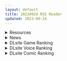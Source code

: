 ```yaml
---
layout: default
title: 20230924 RSS Reader
updated: 2023-09-24
---
```


<details class='content-parent'>
<summary>
Resources
</summary>
<details class='content-child'>
<summary>
<span class='rss-title'> [无修正] [Pantsushi] 2B GETS TEASED 4k Unwatermarked [202309] (1V/0.16G) [patreon] </span> <a class='rss-link' href='https://gmgard.com/gm123676' target='_blank'>&nbsp;</a>
<div class='rss-published'> 🕛 20230923 16:29:48</div>
</summary>
<img src="https://thumbs2.imgbox.com/4e/d3/RAPhjrX5_t.png" /><br /><p>回归，抽空可能会整点合集，先给大伙发点清淡一点的</p>
</details>
<details class='content-child'>
<summary>
<span class='rss-title'> [未知字幕组][ヒロメディア]超能力少女バラバンバ </span> <a class='rss-link' href='https://gmgard.com/gm123675' target='_blank'>&nbsp;</a>
<div class='rss-published'> 🕛 20230923 14:08:29</div>
</summary>
<img src="https://static.gmgard.us/Images/upload/84267232145542401.jpg" /><br /><p>女主开飞船躲避追杀后自摸被三个混混欺负</p>
</details>
<details class='content-child'>
<summary>
<span class='rss-title'> [合集][ゐちぼっち (一宮夕羽)] 元陰キャの巨乳ヤリマン妹がエロすぎて、お兄ちゃんはもう…!!(0-3) </span> <a class='rss-link' href='https://gmgard.com/gm123674' target='_blank'>&nbsp;</a>
<div class='rss-published'> 🕛 20230923 12:52:13</div>
</summary>
<img src="https://static.gmgard.us/Images/upload/12971232052126997.jpg" /><br /><p>被哥哥嫌弃的阴角妹妹希望改变自己。阴角妹妹在经过了一番努力尝试后，成功转型为了魅力四射的阳角辣妹。转型后的妹妹把哥哥迷得神魂颠倒，不可自拔。是个非常励志的故事。</p>
</details>
<details class='content-child'>
<summary>
<span class='rss-title'> [RJ419069][エウロピウム]快楽拷問発電 </span> <a class='rss-link' href='https://gmgard.com/gm123672' target='_blank'>&nbsp;</a>
<div class='rss-published'> 🕛 20230923 12:43:31</div>
</summary>
<img src="https://static.gmgard.us/Images/upload/2123231817404651.jpg" /><br /><p>像素风数字滚雪球小游戏。</p>
</details>
<details class='content-child'>
<summary>
<span class='rss-title'> [RJ436775][ドットボーン]ドットアクションゲーム~マリリンと秘密の工房~ </span> <a class='rss-link' href='https://gmgard.com/gm123671' target='_blank'>&nbsp;</a>
<div class='rss-published'> 🕛 20230923 12:43:31</div>
</summary>
<img src="https://static.gmgard.us/Images/upload/25999231800470658.jpg" /><br /><p>动作像素游戏，操作稍微有点别扭，可能需要自己按F1重设键位（我个人不习惯默认设置）</p>
</details>
<details class='content-child'>
<summary>
<span class='rss-title'> [RJ227573][ドットボーン]ドットアニメ飼育機械姦 </span> <a class='rss-link' href='https://gmgard.com/gm123670' target='_blank'>&nbsp;</a>
<div class='rss-published'> 🕛 20230923 12:43:31</div>
</summary>
<img src="https://static.gmgard.us/Images/upload/19945231749346298.jpg" /><br /><p>像素风的一个小游戏，有需要自取。</p>
</details>
<details class='content-child'>
<summary>
<span class='rss-title'> [日系/合集][スパイシーラブスヘブン (かみ田)] 淫魔墮姦 (ボコォSEXで悶絶全壊アクメ! Vol.1)等31本[时停/FGO] </span> <a class='rss-link' href='https://gmgard.com/gm123669' target='_blank'>&nbsp;</a>
<div class='rss-published'> 🕛 20230923 12:43:31</div>
</summary>
<img src="https://static.gmgard.us/Images/upload/11748231746531803.jpg" /><br /><p>目录</p>
</details>
<details class='content-child'>
<summary>
<span class='rss-title'> [RJ147007][ドットボーン]ドットアニメおっぱい調教機械姦 </span> <a class='rss-link' href='https://gmgard.com/gm123668' target='_blank'>&nbsp;</a>
<div class='rss-published'> 🕛 20230923 12:43:31</div>
</summary>
<img src="https://static.gmgard.us/Images/upload/48583231727118683.jpg" /><br /><p>像素风的一个小网页，需要自取</p>
</details>
<details class='content-child'>
<summary>
<span class='rss-title'> [无修正][未知字幕组][あかとんぼ] 爆発寸前!! 天使のカウントダウン </span> <a class='rss-link' href='https://gmgard.com/gm123673' target='_blank'>&nbsp;</a>
<div class='rss-published'> 🕛 20230923 12:05:44</div>
</summary>
<img src="https://iili.io/JJcdm4n.gif" /><br /><p>姐姐跟他的女朋友天天在家搞黄色 男主没法学习&nbsp;</p>
</details>
<details class='content-child'>
<summary>
<span class='rss-title'> [SP-time] 雾之本境S Conspiracy Field Fog Shadow 汉硬[BD长期][1.19GB] </span> <a class='rss-link' href='https://www.east-plus.net/read.php?tid=1954926' target='_blank'>&nbsp;</a>
<div class='rss-published'> 🕛 20230923 09:28:23</div>
</summary>
<img src='https://picst.sunbangyan.cn/2023/09/23/sd8noi.png'/>
<img src='https://picss.sunbangyan.cn/2023/09/23/sd8tgt.png'/>
<img src='https://picss.sunbangyan.cn/2023/09/23/sd8tgt.png'/>
<img src='https://picss.sunbangyan.cn/2023/09/23/sd8r1e.png'/>

[size=3][b][i][align=center]简易介绍[/align][/i][/ ..
</details>
<details class='content-child'>
<summary>
<span class='rss-title'> 封面定稿 </span> <a class='rss-link' href='https://gmgard.com/gm123666' target='_blank'>&nbsp;</a>
<div class='rss-published'> 🕛 20230923 07:29:04</div>
</summary>
<img src="https://static.gmgard.us/Images/upload/3838231526110505.jpg" /><br /><p>封面就是这个了，名字不太敢起的太过分，起码名字读不出来什么特别不对的地方，之后就是打码了，今明两天就上传了。</p>
</details>
<details class='content-child'>
<summary>
<span class='rss-title'> 【新汉化作品】[自购][无码][DWARFSOFT] ましゅまろ☆いもうと☆さっきゅばす☆ 棉花糖☆妹妹☆魅魔 无码汉化硬盘版[官方中文][1.62G][BDOD] </span> <a class='rss-link' href='https://www.east-plus.net/read.php?tid=1954695' target='_blank'>&nbsp;</a>
<div class='rss-published'> 🕛 20230923 05:13:35</div>
</summary>
<img src='https://img.imoutomoe.net/\images/2023/09/23/c889226package.jpg'/>
<img src='https://img.imoutomoe.net/\images/2023/09/23/885519novelty1.jpg'/>
<img src='https://img.imoutomoe.net/\images/2023/09/23/c885519package.jpg'/>
[img]https://img.imoutomoe.net/p_w_picpath/2023/09/23/167694_5 ..
</details>

</details>
<details class='content-parent'>
<summary>
News
</summary>
<details class='content-child'>
<summary>
<span class='rss-title'> 《滿車率300%》Steam中文版2024發售，在人滿為患的電車伸出狼爪 </span> <a class='rss-link' href='https://www.4gamers.com.tw/news/detail/59897/dlsite-adult-game-train-capacity-300percent-chinese-version' target='_blank'>&nbsp;</a>
<div class='rss-published'> 🕛 20230923 15:00:00</div>
</summary>
<img src="https://img.4gamers.com.tw/news-image/895725aa-1838-48d7-832f-677c9f173112.jpg"/>
發車了
</details>
<details class='content-child'>
<summary>
<span class='rss-title'> 《貓娘樂園》姊妹品牌 Chatte Noire 首部作品《贄之匣庭》公開Steam頁面 </span> <a class='rss-link' href='https://home.gamer.com.tw/creationDetail.php?sn=5799059' target='_blank'>&nbsp;</a>
<div class='rss-published'> 🕛 20230923 13:26:39</div>
</summary>
<div align="center"><img border="0" class="gallery-image" src="https://i.imgur.com/FplJV6E.jpg" width="650" /></div><div><br /></div><div>由《貓娘樂園》的製作公司 NEKO WORKs 成立的新遊戲品牌 Chatte Noire 製作的首部作品<b>《贄之匣庭</b>（原文：贄の匣庭）<b>》</b>於今日公開 Steam 頁面，預定 2024 第 1 季發售。</div><div><br /></div><div><div class="videoWrapper"><div class="videoWrapper video-youtube"></div></div></div><div><br /></div><div><div align="center"><font size="4"><b>【劇情簡介】</b></font></div><div><div align="center"><div>很久很久以前，一群飽受虐待的村民們靠著一個外國人帶來的“匣子”成功造反。</div><div>歲月流轉，那些曾經被虐待的村民們發展成了繁榮的七名家。</div><div>七名家中排名第一的四季家沒有男性後代。為了解決繼承人問題，只好從村外招入一名青年。</div><div>青年名叫八坂久朗。</div><div>久朗一直被作為「商品」培養，作為「人」來說缺乏太多感情。</div><div>然而隨著和四季家的長女——四季葉子進行交流，他的內心產生了一些變化。</div><div>到了婚禮的那一天——噩夢誕生了。</div></div></div></div><div align="center"><br /></div><div align="center"><img border="0" class="gallery-image" src="https://i.imgur.com/le6ddrT.jpg" width="650" /></div><div align="center"><img border="0" class="gallery-image" src="https://i.imgur.com/fl1RZt3.jpg" width="650" /></div><div align="center"><img border="0" class="gallery-image" src="https://i.imgur.com/cauG7GI.jpg" width="650" /></div><div align="center"><img border="0" class="gallery-image" src="https://i.imgur.com/UhdD9Vf.jpg" width="650" /></div><div align="center"><br /></div><div align="center"><br /></div><div align="center"><b><font size="4">【遊戲畫面】</font></b></div><div align="center"><img border="0" class="gallery-image" src="https://i.imgur.com/EPdZfY8.jpg" width="650" /></div><div align="center"><img border="0" class="gallery-image" src="https://i.imgur.com/Jfk76vz.jpg" width="650" /></div><div align="center"><img border="0" class="gallery-image" src="https://i.imgur.com/BZfEtHc.jpg" width="650" /></div><div align="center"><img border="0" class="gallery-image" src="https://i.imgur.com/Lh2uopZ.jpg" width="650" /></div><div align="center"><img border="0" class="gallery-image" src="https://i.imgur.com/ck1BQp7.jpg" width="650" /></div><div align="center"><img border="0" class="gallery-image" src="https://i.imgur.com/MS4T2S7.jpg" width="650" /></div><div align="center"><img border="0" class="gallery-image" src="https://i.imgur.com/a81YNkp.jpg" width="650" /></div><div align="center"><br /></div><div align="center"><br /></div><div><b><font size="4">CAST</font></b></div><div><div>八坂 久朗　CV：四葉ヨウ</div><div>四季 叶子　CV：星リルカ</div><div>九領 希　CV：水無月ひなん</div></div><div><br /></div><div><b><font size="4">遊戲資訊</font></b></div><div>名稱：贄の匣庭</div><div>企劃：泉水いこ</div><div>原畫：カグユヅ</div><div>劇本：科</div><div>製作公司：Chatte Noire</div><div>遊戲類型：ADV</div><div>發售日期：2024 第 1 季</div><div>官網：<a href="https://ref.gamer.com.tw/redir.php?url=https%3A%2F%2Fchattenoire.com%2Fhakoniwa%2F" target="_blank">https://chattenoire.com/hakoniwa/</a></div><div>商品頁面：<a href="https://ref.gamer.com.tw/redir.php?url=https%3A%2F%2Fstore.steampowered.com%2Fapp%2F2527450" target="_blank">https://store.steampowered.com/app/2527450</a></div><div><br /></div>
</details>

</details>
<details class='content-parent'>
<summary>
DLsite Game Ranking
</summary>
<details class='content-child'>
<summary>
<span class='rss-title'> 駆動妖精アイディールレイズ [Riez-ON] </span> <a class='rss-link' href='https://www.dlsite.com/maniax/work/=/product_id/RJ406835.html' target='_blank'>&nbsp;</a>
<div class='rss-published'> 🕛 20230924 13:10:46</div>
</summary>
<img src ="http://img.dlsite.jp/modpub/images2/work/doujin/RJ407000/RJ406835_img_main.jpg"/><br/>「舞え、超音速の機械妖精」近未来SFハイスピード3Dアクションへようこそ
</details>
<details class='content-child'>
<summary>
<span class='rss-title'> 冒険者の宿へようこそ!2 [ぺぺろんちーの] </span> <a class='rss-link' href='https://www.dlsite.com/maniax/work/=/product_id/RJ01081301.html' target='_blank'>&nbsp;</a>
<div class='rss-published'> 🕛 20230924 13:10:46</div>
</summary>
<img src ="http://img.dlsite.jp/modpub/images2/work/doujin/RJ01082000/RJ01081301_img_main.jpg"/><br/>新たな冒険者の宿へお待ちしております。
</details>
<details class='content-child'>
<summary>
<span class='rss-title'> ヤレるチケット-見つけた女が歩く生オナホになった日- [にゅう工房] </span> <a class='rss-link' href='https://www.dlsite.com/maniax/work/=/product_id/RJ328928.html' target='_blank'>&nbsp;</a>
<div class='rss-published'> 🕛 20230924 13:10:46</div>
</summary>
<img src ="http://img.dlsite.jp/modpub/images2/work/doujin/RJ329000/RJ328928_img_main.jpg"/><br/>チケットを渡せば、誰とでもヤレる!! 街の女全員、歩く生オナホだ!!
</details>
<details class='content-child'>
<summary>
<span class='rss-title'> 護身術道場 秘密のNTRレッスン -葵編- [WAKUWAKU] </span> <a class='rss-link' href='https://www.dlsite.com/maniax/work/=/product_id/RJ01083821.html' target='_blank'>&nbsp;</a>
<div class='rss-published'> 🕛 20230924 13:10:46</div>
</summary>
<img src ="http://img.dlsite.jp/modpub/images2/work/doujin/RJ01084000/RJ01083821_img_main.jpg"/><br/>護身術道場 秘密のNTRレッスンのDLCをプレイする為には、別途ゲーム本体が必要です。山神の娘である葵ちゃんと主人公のストーリーを描いています。
</details>
<details class='content-child'>
<summary>
<span class='rss-title'> 護身術道場 秘密のNTRレッスン [WAKUWAKU] </span> <a class='rss-link' href='https://www.dlsite.com/maniax/work/=/product_id/RJ01053661.html' target='_blank'>&nbsp;</a>
<div class='rss-published'> 🕛 20230924 13:10:46</div>
</summary>
<img src ="http://img.dlsite.jp/modpub/images2/work/doujin/RJ01054000/RJ01053661_img_main.jpg"/><br/>これはシミュレーション系のエロゲーで、ユーモアな要素が盛り込まれています。
</details>

</details>
<details class='content-parent'>
<summary>
DLsite Voice Ranking
</summary>
<details class='content-child'>
<summary>
<span class='rss-title'> 女が下等生物を支配する完全女性上位社会【わる～い調教師が反逆者の男を徹底的にマゾ犬調教して、びゅるびゅる敗北射精をさせる話】 [常世常闇所々] </span> <a class='rss-link' href='https://www.dlsite.com/maniax/work/=/product_id/RJ01065829.html' target='_blank'>&nbsp;</a>
<div class='rss-published'> 🕛 20230924 13:10:49</div>
</summary>
<img src ="http://img.dlsite.jp/modpub/images2/work/doujin/RJ01066000/RJ01065829_img_main.jpg"/><br/>完全女性上位社会で女に歯向かう革命軍リーダーをマゾ犬調教して、完全に屈服させるマゾ向けの話です。女達に拘束されてしまった主人公は二人の調教師から何度も精液を搾り取られます…左右からムチムチボディを密着され、耳元で甘く囁かれながら…ごめんなさい屈服射精、四つん這いマゾ犬調教…主人公は女に敗北する快感を教え込まれて、最後には女尊男卑思想に矯正されてしまいます…CV 陽向葵ゅか様,秋野かえで様
</details>
<details class='content-child'>
<summary>
<span class='rss-title'> 通勤道中であの娘がみだらな行為をしてくる話【ASMRボイスドラマ版】 [噓つき屋別館] </span> <a class='rss-link' href='https://www.dlsite.com/maniax/work/=/product_id/RJ01084305.html' target='_blank'>&nbsp;</a>
<div class='rss-published'> 🕛 20230924 13:10:49</div>
</summary>
<img src ="http://img.dlsite.jp/modpub/images2/work/doujin/RJ01085000/RJ01084305_img_main.jpg"/><br/>毎日億劫な通勤電車の中、いつも向かいに座っているあの娘。彼女はある日、あなたに向かってスカートをまくってパンツを見せつけてきた。毎朝パンツを見せつけられ彼女のエロさにハマっていってしまう…… もっと”イイコト”を期待して隣に座ってみると、期待に応えるように今度手コキをしてくれた。どうやら彼女もこの行為を楽しんでいる様子……
</details>
<details class='content-child'>
<summary>
<span class='rss-title'> 美魔女のレベルお貢ぎ射精【わる～い魔女姉妹がLv.100勇者にドスケベ誘惑をして、情けなぁいレベルお貢ぎ射精をさせる話】 [常世常闇所々] </span> <a class='rss-link' href='https://www.dlsite.com/maniax/work/=/product_id/RJ01070628.html' target='_blank'>&nbsp;</a>
<div class='rss-published'> 🕛 20230924 13:10:49</div>
</summary>
<img src ="http://img.dlsite.jp/modpub/images2/work/doujin/RJ01071000/RJ01070628_img_main.jpg"/><br/>わる～い魔女姉妹がLv.100勇者を誘惑して、レベルお貢ぎ射精をさせるマゾ向けの話です。序盤、Lv.100勇者は魔女の【ベラ】を圧倒します。しかし、勇者は【ベラ】のエッチな色仕掛けにハマってしまい、 レベルをお貢ぎしてしまいます…さらに魔女の【ルーナ】に甘い誘惑されて… 勇者は魔女姉妹の誘惑に打ち勝つことができるのでしょうか?  CV 野上菜月様,陽向葵ゅか様
</details>
<details class='content-child'>
<summary>
<span class='rss-title'> 悪の女幹部のマゾ犬ヒーロー中出し敗北堕ち【わる～い女幹部が正義のヒーローを呪いの首輪で調教し、負け犬おまんこ搾精をする話】 [常世常闇所々] </span> <a class='rss-link' href='https://www.dlsite.com/maniax/work/=/product_id/RJ01083400.html' target='_blank'>&nbsp;</a>
<div class='rss-published'> 🕛 20230924 13:10:49</div>
</summary>
<img src ="http://img.dlsite.jp/modpub/images2/work/doujin/RJ01084000/RJ01083400_img_main.jpg"/><br/>悪の女幹部がヒーローをマゾ犬調教して、おまんこに中出し敗北をさせるマゾ向けの話です。悪の女幹部に呪いの首輪をハメられるヒーロー… 調教が進み、ヒーローの身体にある変化が起きます。見るも無残な姿になったヒーローは…マゾ犬調教、中出し敗北が好きな方におすすめです。CV 陽向葵ゅか様
</details>
<details class='content-child'>
<summary>
<span class='rss-title'> 【快楽堕ち】爆乳ダウナー聖女による事務的ドスケベ聖交尾【オホ声】 [桃色みんと] </span> <a class='rss-link' href='https://www.dlsite.com/maniax/work/=/product_id/RJ01043074.html' target='_blank'>&nbsp;</a>
<div class='rss-published'> 🕛 20230924 13:10:49</div>
</summary>
<img src ="http://img.dlsite.jp/modpub/images2/work/doujin/RJ01044000/RJ01043074_img_main.jpg"/><br/>【爆乳シスター×事務的性処理×ドスケベ聖交尾】数多の女を性奴隷にしてしまう"淫欲の呪い"にかけられた貴方。呪いを解くには、うら若きシスターの"膣内"に中出しをしまくるしかない…。「私を性処理オナホだと思って種付け射精してください…」ダウナー系低音ボイスのクールな聖女とヤリまくる日々が始まる…。
</details>

</details>
<details class='content-parent'>
<summary>
DLsite Comic Ranking
</summary>
<details class='content-child'>
<summary>
<span class='rss-title'> 誘惑の魔術師 [ミスターほっけ] </span> <a class='rss-link' href='https://www.dlsite.com/maniax/work/=/product_id/RJ01098196.html' target='_blank'>&nbsp;</a>
<div class='rss-published'> 🕛 20230924 13:10:52</div>
</summary>
<img src ="http://img.dlsite.jp/modpub/images2/work/doujin/RJ01099000/RJ01098196_img_main.jpg"/><br/>すべて彼女の言いなり。抗える男などいない!
</details>
<details class='content-child'>
<summary>
<span class='rss-title'> まんこく武術会3〜鬼逝き⭐くノ一拷問編〜 [岡本画伯] </span> <a class='rss-link' href='https://www.dlsite.com/maniax/work/=/product_id/RJ01093491.html' target='_blank'>&nbsp;</a>
<div class='rss-published'> 🕛 20230924 13:10:52</div>
</summary>
<img src ="http://img.dlsite.jp/modpub/images2/work/doujin/RJ01094000/RJ01093491_img_main.jpg"/><br/>女子高生くノ一 が魔人を絶滅させるべく立ち上がった! しかし返り討ちに遭い、魔人たちの【快楽忍術】の餌食になってしまう・・!
</details>
<details class='content-child'>
<summary>
<span class='rss-title'> 子作り祈願 [サーモンだいすきクラブ] </span> <a class='rss-link' href='https://www.dlsite.com/maniax/work/=/product_id/RJ01094659.html' target='_blank'>&nbsp;</a>
<div class='rss-published'> 🕛 20230924 13:10:52</div>
</summary>
<img src ="http://img.dlsite.jp/modpub/images2/work/doujin/RJ01095000/RJ01094659_img_main.jpg"/><br/>いつも参拝していた社に祀られている狐娘の神さま。 健気なニンゲンに心を打たれ、"子作り"の願いを叶えてあげることにした。 しかし、別に子作りなど願っていなかったニンゲンは狼狽える。 そんなことだとつゆ知らず、願いが子作りだと思い込み早速行動に移るのだが…。
</details>
<details class='content-child'>
<summary>
<span class='rss-title'> 飯犯トラベラーズ 博多集団レ●プ旅行 同人誌版 [STUDIOふあん] </span> <a class='rss-link' href='https://www.dlsite.com/maniax/work/=/product_id/RJ301771.html' target='_blank'>&nbsp;</a>
<div class='rss-published'> 🕛 20230924 13:10:52</div>
</summary>
<img src ="http://img.dlsite.jp/modpub/images2/work/doujin/RJ302000/RJ301771_img_main.jpg"/><br/>男3人、博多をぶらりグルメ&レイプの旅134ページ。
</details>
<details class='content-child'>
<summary>
<span class='rss-title'> リタのおつとめ [ミルクココアセーキ] </span> <a class='rss-link' href='https://www.dlsite.com/maniax/work/=/product_id/RJ428073.html' target='_blank'>&nbsp;</a>
<div class='rss-published'> 🕛 20230924 13:10:52</div>
</summary>
<img src ="http://img.dlsite.jp/modpub/images2/work/doujin/RJ429000/RJ428073_img_main.jpg"/><br/>仕事で疲れたおじさんが気分転換に入った路地裏。 そこでバニーガールの少女に出会い、半ば無理やりお店に連れ込まれ・・・
</details>

</details>
